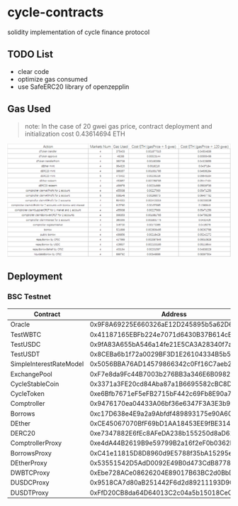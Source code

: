 # cycle-contracts

solidity implementation of cycle finance protocol

## TODO List

- clear code
- optimize gas consumed
- use SafeERC20 library of openzepplin

## Gas Used

> note: In the case of 20 gwei gas price, contract deployment and initialization cost 0.43614694 ETH

![gasUsed](gasUsed.png)

## Deployment

### BSC Testnet

| Contract | Address |
| --- | --- |
| Oracle | 0x9F8A69225E660326aE12D245895b5a62D6ddeBBA |
| TestWBTC | 0x41187165EBFb224e7071d6430B37B614cE1313dC |
| TestUSDC | 0x9fA83A655bA546a14fe21E5CA3A28340f7adB304 |
| TestUSDT | 0x8CEBa6b1f72a0029BF3D1E26104334B5b5E5da2D |
| SimpleInterestRateModel | 0x5056BBA76AD14579866342c0Ff16C7aeb2A6D224 |
| ExchangePool | 0xF7e8da9Fc44B7003b276BB3a346E6B0982D13E10 |
| CycleStableCoin | 0x3371a3FE20cd84Aba87a1B6695582cBC8D505F9F |
| CycleToken | 0xe6Bfb7671eF5eFB2715bF442c69Fb8E90a70EF57 |
| Comptroller | 0x9476170ea04433A06bf36e6347F3A3E3b90dAbd3 |
| Borrows | 0xc17D638e4E9a2a9Abfdf489893175e90A605E267 |
| DEther | 0xCE45067070BfF69bD1AA18453EE9fBE314173C42 |
| DERC20 | 0xe7347882E6fEc8AFeDA238b155250d8aD6248b6D |
| ComptrollerProxy | 0xe4dA44B2619B9e59799B2a16f2eF0b0362b56802 |
| BorrowsProxy | 0xC41e11815D8D8960d9E5788f35bA15295ec12F0d |
| DEtherProxy | 0x53551542D5AdD0092E49B0d473CdB877898Ecf8D |
| DWBTCProxy | 0xEbe728ACe08626204E89017B63BC2d0BbD00C8eC |
| DUSDCProxy | 0x9518CA7d80aB251442F6d2d89211193D9064Bd32 |
| DUSDTProxy | 0xFfD20CB8da64D64013C2c04a5b15018CeC4af7Ce |